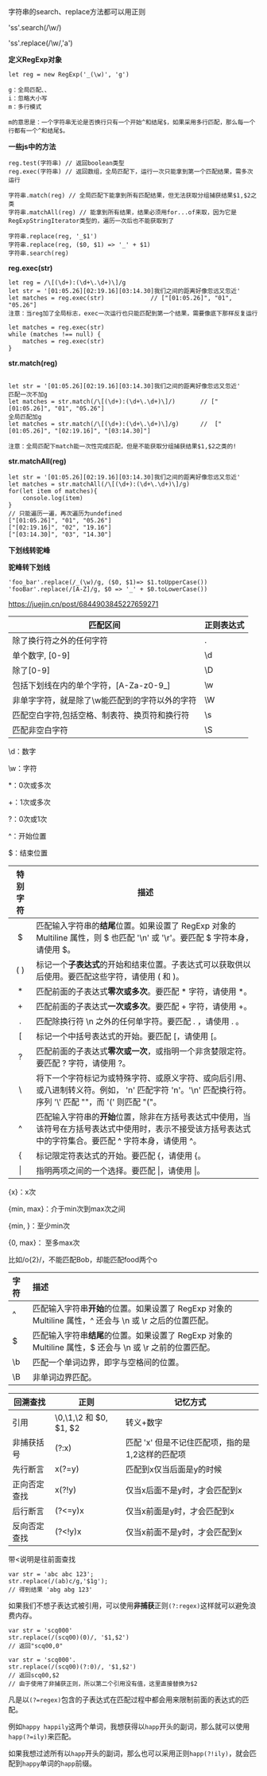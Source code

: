 字符串的search、replace方法都可以用正则

'ss'.search(/\w/)

'ss'.replace(/\w/,'a')



**定义RegExp对象**

```
let reg = new RegExp('_(\w)', 'g')

g：全局匹配、、
i：忽略大小写
m：多行模式

m的意思是：一个字符串无论是否换行只有一个开始^和结尾$，如果采用多行匹配，那么每一个行都有一个^和结尾$。
```



**一些js中的方法**

```
reg.test(字符串) // 返回boolean类型
reg.exec(字符串) // 返回数组，全局匹配下，运行一次只能拿到第一个匹配结果，需多次运行

字符串.match(reg) // 全局匹配下能拿到所有匹配结果，但无法获取分组捕获结果$1,$2之类
字符串.matchAll(reg) // 能拿到所有结果，结果必须用for...of来取，因为它是RegExpStringIterator类型的，遍历一次后也不能获取到了

字符串.replace(reg, '_$1')
字符串.replace(reg, ($0, $1) => '_' + $1)
字符串.search(reg)
```



**reg.exec(str)**

```
let reg = /\[(\d+):(\d+\.\d+)\]/g
let str = '[01:05.26][02:19.16][03:14.30]我们之间的距离好像忽远又忽近'
let matches = reg.exec(str)             // ["[01:05.26]", "01", "05.26"]
注意：当reg加了全局标志，exec一次运行也只能匹配到第一个结果，需要像底下那样反复运行

let matches = reg.exec(str)
while (matches !== null) {
    matches = reg.exec(str)
}
```



**str.match(reg)**

```

let str = '[01:05.26][02:19.16][03:14.30]我们之间的距离好像忽远又忽近'
匹配一次不加g
let matches = str.match(/\[(\d+):(\d+\.\d+)\]/)       // ["[01:05.26]", "01", "05.26"]
全局匹配加g
let matches = str.match(/\[(\d+):(\d+\.\d+)\]/g)      //  ["[01:05.26]", "[02:19.16]", "[03:14.30]"]

注意：全局匹配下match能一次性完成匹配，但是不能获取分组捕获结果$1,$2之类的!
```



**str.matchAll(reg)**

```
let str = '[01:05.26][02:19.16][03:14.30]我们之间的距离好像忽远又忽近'
let matches = str.matchAll(/\[(\d+):(\d+\.\d+)\]/g) 
for(let item of matches){
	console.log(item)
}
// 只能遍历一遍，再次遍历为undefined
["[01:05.26]", "01", "05.26"]
["[02:19.16]", "02", "19.16"]
["[03:14.30]", "03", "14.30"]
```





**下划线转驼峰**

**驼峰转下划线**

```
'foo_bar'.replace(/_(\w)/g, ($0, $1)=> $1.toUpperCase())
'fooBar'.replace(/[A-Z]/g, $0 => '_' + $0.toLowerCase())
```



https://juejin.cn/post/6844903845227659271

| 匹配区间                                       | 正则表达式 |
| ---------------------------------------------- | ---------- |
| 除了换行符之外的任何字符                       | .          |
| 单个数字, [0-9]                                | \d         |
| 除了[0-9]                                      | \D         |
| 包括下划线在内的单个字符，[A-Za-z0-9_]         | \w         |
| 非单字字符，就是除了\w能匹配到的字符以外的字符 | \W         |
| 匹配空白字符,包括空格、制表符、换页符和换行符  | \s         |
| 匹配非空白字符                                 | \S         |

\d：数字

\w：字符



*：0次或多次

+：1次或多次

?：0次或1次

^：开始位置

$：结束位置

| 特别字符 | 描述                                                         |
| :------: | ------------------------------------------------------------ |
|    $     | 匹配输入字符串的**结尾**位置。如果设置了 RegExp 对象的 Multiline 属性，则 $ 也匹配 '\n' 或 '\r'。要匹配 $ 字符本身，请使用 \$。 |
|   ( )    | 标记一个**子表达式**的开始和结束位置。子表达式可以获取供以后使用。要匹配这些字符，请使用 \( 和 \)。 |
|    *     | 匹配前面的子表达式**零次或多次**。要匹配 * 字符，请使用 \*。 |
|    +     | 匹配前面的子表达式**一次或多次**。要匹配 + 字符，请使用 \+。 |
|    .     | 匹配除换行符 \n 之外的任何单字符。要匹配 . ，请使用 \. 。    |
|    [     | 标记一个中括号表达式的开始。要匹配 [，请使用 \[。            |
|    ?     | 匹配前面的子表达式**零次或一次**，或指明一个非贪婪限定符。要匹配 ? 字符，请使用 \?。 |
|    \     | 将下一个字符标记为或特殊字符、或原义字符、或向后引用、或八进制转义符。例如， 'n' 匹配字符 'n'。'\n' 匹配换行符。序列 '\\' 匹配 "\"，而 '\(' 则匹配 "("。 |
|    ^     | 匹配输入字符串的**开始**位置，除非在方括号表达式中使用，当该符号在方括号表达式中使用时，表示不接受该方括号表达式中的字符集合。要匹配 ^ 字符本身，请使用 \^。 |
|    {     | 标记限定符表达式的开始。要匹配 {，请使用 \{。                |
|    \|    | 指明两项之间的一个选择。要匹配 \|，请使用 \|。               |

{x}：x次 

{min, max}：介于min次到max次之间 

{min, }：至少min次 

{0, max}： 至多max次

比如/o{2}/，不能匹配Bob，却能匹配food两个o



| 字符 | 描述                                                         |
| :--- | :----------------------------------------------------------- |
| ^    | 匹配输入字符串**开始**的位置。如果设置了 RegExp 对象的 Multiline 属性，^ 还会与 \n 或 \r 之后的位置匹配。 |
| $    | 匹配输入字符串**结尾**的位置。如果设置了 RegExp 对象的 Multiline 属性，$ 还会与 \n 或 \r 之前的位置匹配。 |
| \b   | 匹配一个单词边界，即字与空格间的位置。                       |
| \B   | 非单词边界匹配。                                             |





| 回溯查找     | 正则                   | 记忆方式                                           |
| ------------ | ---------------------- | -------------------------------------------------- |
| 引用         | \0,\1,\2 和 $0, $1, $2 | 转义+数字                                          |
| 非捕获括号   | (?:x)                  | 匹配 'x' 但是不记住匹配项，指的是$1,$2这样的匹配项 |
| 先行断言     | x(?=y)                 | 匹配到x仅当后面是y的时候                           |
| 正向否定查找 | x(?!y)                 | 仅当x后面不是y时，才会匹配到x                      |
| 后行断言     | (?<=y)x                | 仅当x前面是y时，才会匹配到x                        |
| 反向否定查找 | (?<!y)x                | 仅当x前面不是y时，才会匹配到x                      |



带<说明是往前面查找



```
var str = 'abc abc 123';
str.replace(/(ab)c/g,'$1g');
// 得到结果 'abg abg 123'
```

如果我们不想子表达式被引用，可以使用**非捕获**正则`(?:regex)`这样就可以避免浪费内存。

```
var str = 'scq000'
str.replace(/(scq00)(0)/, '$1,$2')
// 返回"scq00,0"

var str = 'scq000'.
str.replace(/(scq00)(?:0)/, '$1,$2')
// 返回scq00,$2
// 由于使用了非捕获正则，所以第二个引用没有值，这里直接替换为$2
```





凡是以`(?=regex)`包含的子表达式在匹配过程中都会用来限制前面的表达式的匹配。

例如`happy happily`这两个单词，我想获得以`happ`开头的副词，那么就可以使用`happ(?=ily)`来匹配。

如果我想过滤所有以`happ`开头的副词，那么也可以采用正则`happ(?!ily)`，就会匹配到`happy`单词的`happ`前缀。


